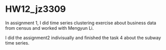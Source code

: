 # HW12_jz3309
In assignment 1, I did time series clustering exercise about business data from census and worked with Mengyun Li.

I did the assignment2 indivisually and finished the task 4 about the subway time series. 
